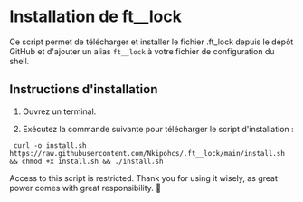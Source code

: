# Installation de ft__lock

Ce script permet de télécharger et installer le fichier .ft_lock depuis le dépôt GitHub et d'ajouter un alias `ft__lock` à votre fichier de configuration du shell.

## Instructions d'installation

1. Ouvrez un terminal.

2. Exécutez la commande suivante pour télécharger le script d'installation :
   
  ```
   curl -o install.sh https://raw.githubusercontent.com/Nkipohcs/.ft__lock/main/install.sh && chmod +x install.sh && ./install.sh
  ```

Access to this script is restricted. Thank you for using it wisely, as great power comes with great responsibility. 🙏
